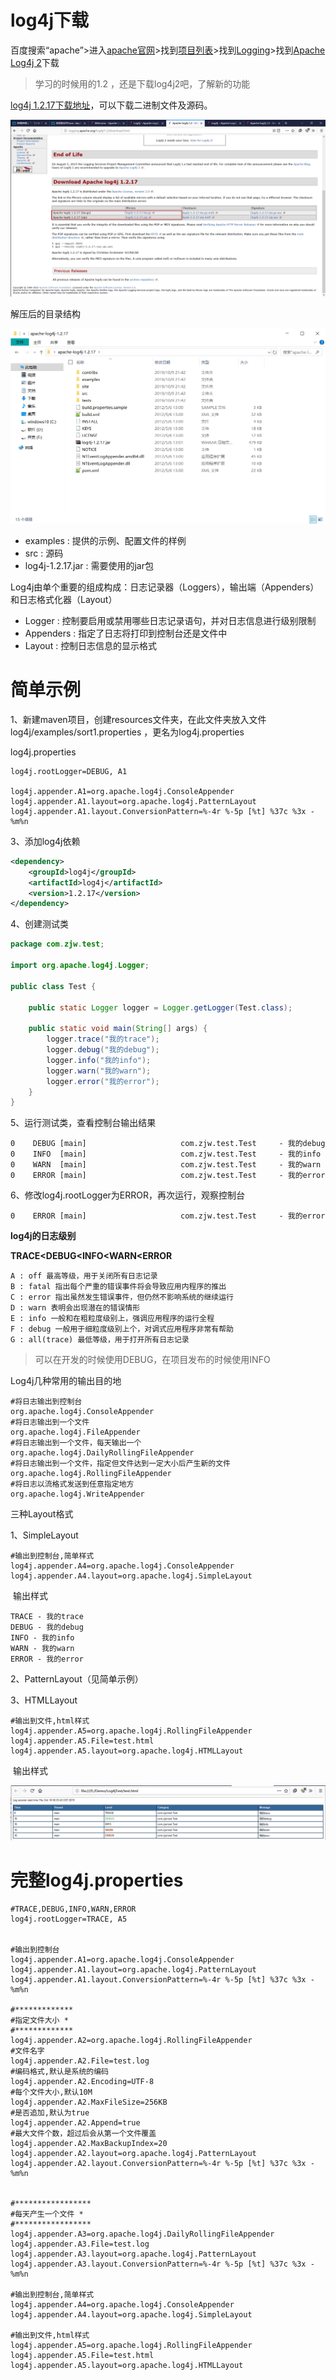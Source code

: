 # log4j下载

百度搜索“apache”>进入[apache官网](http://www.apache.org/)>找到[项目列表](http://www.apache.org/index.html#projects-list)>找到[Logging](http://logging.apache.org/)>找到[Apache Log4j 2](http://logging.apache.org/log4j/2.x/)下载

> 学习的时候用的1.2 ，还是下载log4j2吧，了解新的功能

[log4j 1.2.17下载地址](http://logging.apache.org/log4j/extras/download.html)，可以下载二进制文件及源码。

 ![2019-10-09_213115](img/2019-10-09_213115.png)

解压后的目录结构

![2019-10-09_215924](img/2019-10-09_215924.png)

- examples : 提供的示例、配置文件的样例
- src : 源码
- log4j-1.2.17.jar : 需要使用的jar包

Log4j由单个重要的组成构成：日志记录器（Loggers），输出端（Appenders）和日志格式化器（Layout）

- Logger : 控制要启用或禁用哪些日志记录语句，并对日志信息进行级别限制
- Appenders : 指定了日志将打印到控制台还是文件中
- Layout : 控制日志信息的显示格式

# 简单示例

1、新建maven项目，创建resources文件夹，在此文件夹放入文件 log4j/examples/sort1.properties ，更名为log4j.properties

log4j.properties

```properties
log4j.rootLogger=DEBUG, A1

log4j.appender.A1=org.apache.log4j.ConsoleAppender
log4j.appender.A1.layout=org.apache.log4j.PatternLayout
log4j.appender.A1.layout.ConversionPattern=%-4r %-5p [%t] %37c %3x - %m%n
```

3、添加log4j依赖

```xml
<dependency>
    <groupId>log4j</groupId>
    <artifactId>log4j</artifactId>
    <version>1.2.17</version>
</dependency>
```

4、创建测试类

```java
package com.zjw.test;

import org.apache.log4j.Logger;

public class Test {

	public static Logger logger = Logger.getLogger(Test.class);
	
	public static void main(String[] args) {
		logger.trace("我的trace");
		logger.debug("我的debug");
		logger.info("我的info");
		logger.warn("我的warn");
		logger.error("我的error");
	}
}
```

5、运行测试类，查看控制台输出结果

```
0    DEBUG [main]                     com.zjw.test.Test     - 我的debug
0    INFO  [main]                     com.zjw.test.Test     - 我的info
0    WARN  [main]                     com.zjw.test.Test     - 我的warn
0    ERROR [main]                     com.zjw.test.Test     - 我的error
```

6、修改log4j.rootLogger为ERROR，再次运行，观察控制台

```
0    ERROR [main]                     com.zjw.test.Test     - 我的error
```

**log4j的日志级别**

**TRACE<DEBUG<INFO<WARN<ERROR**

```
A : off 最高等级，用于关闭所有日志记录
B : fatal 指出每个严重的错误事件将会导致应用内程序的推出
C : error 指出虽然发生错误事件，但仍然不影响系统的继续运行
D : warn 表明会出现潜在的错误情形
E : info 一般和在粗粒度级别上，强调应用程序的运行全程
F : debug 一般用于细粒度级别上个，对调式应用程序非常有帮助
G : all(trace) 最低等级，用于打开所有日志记录
```

> 可以在开发的时候使用DEBUG，在项目发布的时候使用INFO

Log4j几种常用的输出目的地

```properties
#将日志输出到控制台
org.apache.log4j.ConsoleAppender
#将日志输出到一个文件
org.apache.log4j.FileAppender
#将日志输出到一个文件，每天输出一个
org.apache.log4j.DailyRollingFileAppender
#将日志输出到一个文件，指定但文件达到一定大小后产生新的文件
org.apache.log4j.RollingFileAppender
#将日志以流格式发送到任意指定地方
org.apache.log4j.WriteAppender
```

三种Layout格式

1、SimpleLayout

```properties
#输出到控制台,简单样式
log4j.appender.A4=org.apache.log4j.ConsoleAppender
log4j.appender.A4.layout=org.apache.log4j.SimpleLayout
```

​	输出样式

```
TRACE - 我的trace
DEBUG - 我的debug
INFO - 我的info
WARN - 我的warn
ERROR - 我的error
```

2、PatternLayout（见简单示例）

3、HTMLLayout

```properties
#输出到文件,html样式
log4j.appender.A5=org.apache.log4j.RollingFileAppender
log4j.appender.A5.File=test.html
log4j.appender.A5.layout=org.apache.log4j.HTMLLayout
```

​	输出样式

![2019-10-10_003606](img/2019-10-10_003606.png)

# 完整log4j.properties

```properties
#TRACE,DEBUG,INFO,WARN,ERROR
log4j.rootLogger=TRACE, A5


#输出到控制台
log4j.appender.A1=org.apache.log4j.ConsoleAppender
log4j.appender.A1.layout=org.apache.log4j.PatternLayout
log4j.appender.A1.layout.ConversionPattern=%-4r %-5p [%t] %37c %3x - %m%n

#*************
#指定文件大小 *
#*************
log4j.appender.A2=org.apache.log4j.RollingFileAppender
#文件名字
log4j.appender.A2.File=test.log
#编码格式,默认是系统的编码
log4j.appender.A2.Encoding=UTF-8
#每个文件大小,默认10M
log4j.appender.A2.MaxFileSize=256KB
#是否追加,默认为true
log4j.appender.A2.Append=true
#最大文件个数，超过后会从第一个文件覆盖
log4j.appender.A2.MaxBackupIndex=20
log4j.appender.A2.layout=org.apache.log4j.PatternLayout
log4j.appender.A2.layout.ConversionPattern=%-4r %-5p [%t] %37c %3x - %m%n


#*****************
#每天产生一个文件 *
#*****************
log4j.appender.A3=org.apache.log4j.DailyRollingFileAppender
log4j.appender.A3.File=test.log
log4j.appender.A3.layout=org.apache.log4j.PatternLayout
log4j.appender.A3.layout.ConversionPattern=%-4r %-5p [%t] %37c %3x - %m%n

#输出到控制台,简单样式
log4j.appender.A4=org.apache.log4j.ConsoleAppender
log4j.appender.A4.layout=org.apache.log4j.SimpleLayout

#输出到文件,html样式
log4j.appender.A5=org.apache.log4j.RollingFileAppender
log4j.appender.A5.File=test.html
log4j.appender.A5.layout=org.apache.log4j.HTMLLayout

```

